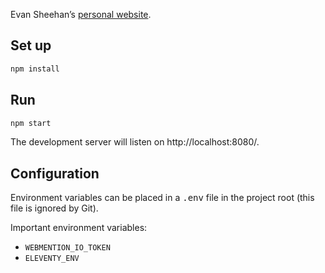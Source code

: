 Evan Sheehan’s [personal website](https://darthmall.net/).

## Set up

```sh
npm install
```

## Run

```sh
npm start
```

The development server will listen on http://localhost:8080/.

## Configuration

Environment variables can be placed in a <samp>.env</samp> file in the project root (this file is ignored by Git).

Important environment variables:

- `WEBMENTION_IO_TOKEN`
- `ELEVENTY_ENV`
